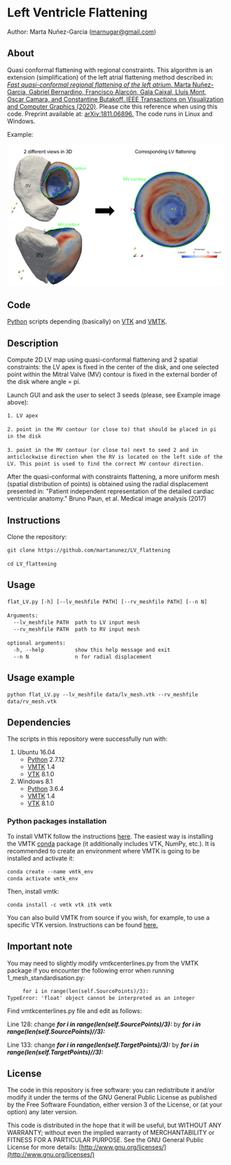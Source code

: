 # Left Ventricle Flattening
Author: Marta Nuñez-Garcia (marnugar@gmail.com)

## About
Quasi conformal flattening with regional constraints. This algorithm is an extension (simplification) of the left atrial flattening method described in: [*Fast quasi-conformal regional flattening of the left atrium*. Marta Nuñez-Garcia, Gabriel Bernardino, Francisco Alarcón, Gala Caixal, Lluís Mont, Oscar Camara, and Constantine Butakoff.  IEEE Transactions on Visualization and Computer Graphics (2020)](https://ieeexplore.ieee.org/abstract/document/8959311). Please cite this reference when using this code. Preprint available at: [arXiv:1811.06896.](https://arxiv.org/pdf/1811.06896.pdf) The code runs in Linux and Windows. 

Example:

![Example image](https://github.com/martanunez/LV_flattening/blob/master/example.png)

## Code
[Python](https://www.python.org/) scripts depending (basically) on [VTK](https://vtk.org/) and [VMTK](http://www.vmtk.org/). 

## Description
Compute 2D LV map using quasi-conformal flattening and 2 spatial constraints: the LV apex is fixed in the center of the disk, and one selected point within the Mitral Valve (MV) contour is fixed in the external border of the disk where angle = pi.

Launch GUI and ask the user to select 3 seeds (please, see Example image above):

    1. LV apex
    
    2. point in the MV contour (or close to) that should be placed in pi in the disk
    
    3. point in the MV contour (or close to) next to seed 2 and in anticlockwise direction when the RV is located on the left side of the LV. This point is used to find the correct MV contour direction.

After the quasi-conformal with constraints flattening, a more uniform mesh (spatial distribution of points) is obtained using the radial displacement presented in: "Patient independent representation of the detailed cardiac ventricular anatomy." Bruno Paun, et al. Medical image analysis (2017)

## Instructions
Clone the repository:
```
git clone https://github.com/martanunez/LV_flattening

cd LV_flattening
```

## Usage
```
flat_LV.py [-h] [--lv_meshfile PATH] [--rv_meshfile PATH] [--n N]

Arguments:
  --lv_meshfile PATH  path to LV input mesh
  --rv_meshfile PATH  path to RV input mesh

optional arguments:
  -h, --help          show this help message and exit
  --n N               n for radial displacement
```


## Usage example
```
python flat_LV.py --lv_meshfile data/lv_mesh.vtk --rv_meshfile data/rv_mesh.vtk 

```

## Dependencies
The scripts in this repository were successfully run with:
1. Ubuntu 16.04
    - [Python](https://www.python.org/) 2.7.12
    - [VMTK](http://www.vmtk.org/) 1.4
    - [VTK](https://vtk.org/) 8.1.0
2. Windows 8.1
    - [Python](https://www.python.org/) 3.6.4
    - [VMTK](http://www.vmtk.org/) 1.4
    - [VTK](https://vtk.org/) 8.1.0
  

### Python packages installation
To install VMTK follow the instructions [here](http://www.vmtk.org/download/). The easiest way is installing the VMTK [conda](https://docs.conda.io/en/latest/) package (it additionally includes VTK, NumPy, etc.). It is recommended to create an environment where VMTK is going to be installed and activate it:

```
conda create --name vmtk_env
conda activate vmtk_env
```
Then, install vmtk:
```
conda install -c vmtk vtk itk vmtk
```
<!--Activate the environment when needed using:
```
source activate vmtk_env
```-->
You can also build VMTK from source if you wish, for example, to use a specific VTK version. Instructions can be found [here.](http://www.vmtk.org/download/)

## Important note
You may need to slightly modify vmtkcenterlines.py from the VMTK package if you encounter the following error when running 1_mesh_standardisation.py:

```
     for i in range(len(self.SourcePoints)/3):
TypeError: 'float' object cannot be interpreted as an integer
```

Find vmtkcenterlines.py file and edit as follows:

Line 128: change ***for i in range(len(self.SourcePoints)/3):*** by ***for i in range(len(self.SourcePoints)//3):***

Line 133: change ***for i in range(len(self.TargetPoints)/3):*** by ***for i in range(len(self.TargetPoints)//3):*** 


## License
The code in this repository is free software: you can redistribute it and/or modify it under the terms of the GNU General Public License as published by the Free Software Foundation, either version 3 of the License, or (at your option) any later version.

This code is distributed in the hope that it will be useful, but WITHOUT ANY WARRANTY; without even the implied warranty of MERCHANTABILITY or FITNESS FOR A PARTICULAR PURPOSE. See the GNU General Public License for more details: [http://www.gnu.org/licenses/](http://www.gnu.org/licenses/)
